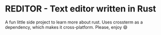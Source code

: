 # REDITOR - Text editor written in Rust

A fun little side project to learn more about rust. Uses crossterm as a dependency, which makes it cross-platform. Please, enjoy :smile:
